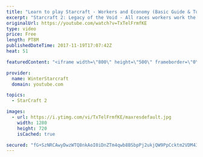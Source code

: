 ```yaml
---
title: "Learn to play Starcraft - Workers and Economy (Basic Guide & Tutorial)"
excerpt: "Starcraft 2: Legacy of the Void - All races workers work the same (mule notwithstanding!)  Wiki on mining: http://wiki.teamliquid.net/starcraft2/Mining_Minerals"
originalUrl: https://youtube.com/watch?v=TxTelFrmfKE
type: video
price: Free
length: PT8M
publishedDateTime: 2017-11-19T17:07:42Z
heat: 51

featuredContent: "<iframe width=\"800\" height=\"500\" frameborder=\"0\" src=\"https://www.youtube.com/embed/TxTelFrmfKE\" allow=\"accelerometer; autoplay; encrypted-media; gyroscope; picture-in-picture\" allowfullscreen></iframe>"

provider:
  name: WinterStarcraft
  domain: youtube.com

topics:
  - StarCraft 2

images:
  - url: https://i.ytimg.com/vi/TxTelFrmfKE/maxresdefault.jpg
    width: 1280
    height: 720
    isCached: true

secured: "fG+SzNRCAwyDwzWTQ8nkAoI0iDnZTm4qwb8BSbpPj2ukjQW9PpCcktm2VDM437qHDEjnHHlwDES6AgunRMcTHKTVXG/7ypfvQhOFrhHq6l0DlPBHkhuyFWdEV0lmZZT5nwJbU43y+LnMh08XBUulODKX018mQpZfqwRfiEn7HEQ5dM7Oy4376lL7AHvIyTDBZB3r4bIiHrCNoO3zRtgR7QGJlnEioqVgcoQX/fgDEWJ3E05+owpblU3dAj0p2HH0oDjR6p8eKucdWPT5WY3anqd77WM6lDmxQDAjt8P9sS3hWwGV0sIzsFqeLAoP5AEZb3pIpKA+mCRx7QIhXOQVmmsHPXLSsTmmgDQm0vae3gtrWFLfRCI3qHpctRHJ5E/rXEmmDh5lYyGXDeB5kxapatsTbeTvAbtbVG0YDZiUIro=;MqTp/1pROTOBjTCug4YP+A=="
---
```


